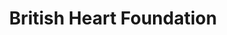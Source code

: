 ---
title: "British Heart Foundation"
url: /daventry/british-heart-foundation/
shop: Gebrauchtwaren
---